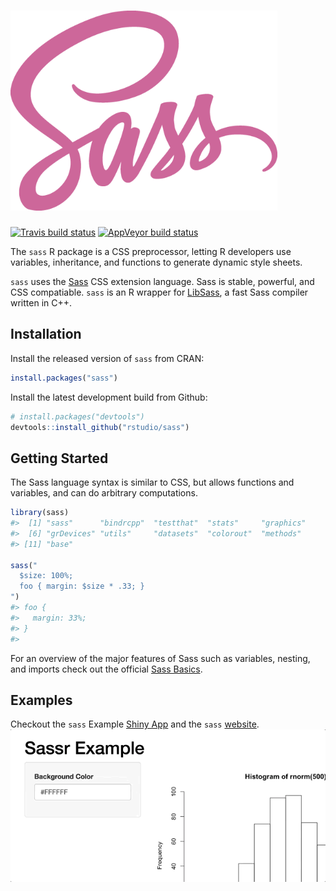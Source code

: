 
<!-- README.md is generated from README.Rmd. Please edit that file -->

# [![Sass](man/figures/sass-logo-color.png)](https://sass-lang.com)

[![Travis build
status](https://travis-ci.org/rstudio/sass.svg?branch=master)](https://travis-ci.org/rstudio/sass)
[![AppVeyor build
status](https://ci.appveyor.com/api/projects/status/github/rstudio/sass?branch=master&svg=true)](https://ci.appveyor.com/project/rstudio/sass)

The `sass` R package is a CSS preprocessor, letting R developers use
variables, inheritance, and functions to generate dynamic style sheets.

`sass` uses the [Sass](https://sass-lang.com/) CSS extension language.
Sass is stable, powerful, and CSS compatiable. `sass` is an R wrapper
for [LibSass](https://github.com/sass/libsass), a fast Sass compiler
written in C++.

## Installation

Install the released version of `sass` from CRAN:

``` r
install.packages("sass")
```

Install the latest development build from Github:

``` r
# install.packages("devtools")
devtools::install_github("rstudio/sass")
```

## Getting Started

The Sass language syntax is similar to CSS, but allows functions and
variables, and can do arbitrary computations.

``` r
library(sass)
#>  [1] "sass"      "bindrcpp"  "testthat"  "stats"     "graphics" 
#>  [6] "grDevices" "utils"     "datasets"  "colorout"  "methods"  
#> [11] "base"

sass("
  $size: 100%;
  foo { margin: $size * .33; }
")
#> foo {
#>   margin: 33%;
#> }
#> 
```

For an overview of the major features of Sass such as variables,
nesting, and imports check out the official [Sass
Basics](https://sass-lang.com/guide).

## Examples

Checkout the `sass` Example [Shiny
App](https://gallery.shinyapps.io/140-sass-size/) and the `sass`
[website](https://rstudio.github.io/sass/articles/sass.html).
![](man/figures/shiny-app.gif)
